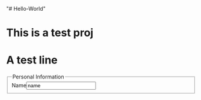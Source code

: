 "# Hello-World" 
# This is a test proj
<html>
<h1>A test line</h1>
<form>
<fieldset>
<legend> Personal Information</legend>
Name<input type="text" value="name">
</fieldset>
</form>
</html>

